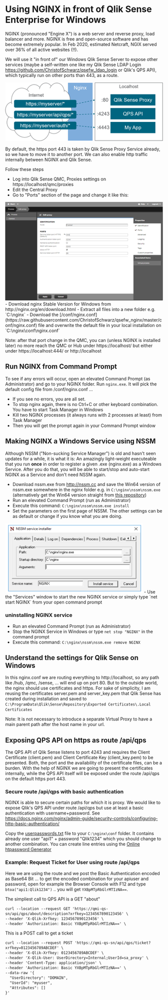 # Using NGINX in front of Qlik Sense Enterprise for Windows

NGINX (pronounced "Engine X") is a web server and reverse proxy, load balancer and more. NGINX is free and open-source 
software and has become extremely popular. In Feb 2020, estimated Netcraft, NGIX served over 36% of all active websites (!!).

We will use it "in front of" our Windows Qlik Sense Server to expose other services (maybe a self-written one like my Qlik
Sense LDAP Login https://github.com/ChristofSchwarz/qsefw_ldap_login or Qlik's QPS API), which typically run on other ports 
than 443, as a route.

<img src="https://github.com/ChristofSchwarz/pics/raw/master/nginx.png" width="530"/>

By default, the https port 443 is taken by Qlik Sense Proxy Service already, so we have to move it to another port. We can 
also enable http traffic internally between NGINX and Qlik Sense.

Follow these steps
 - Log into Qlik Sense QMC, Proxies settings on https://localhost/qmc/proxies
 - Edit the Central Proxy
 - Go to "Ports" section of the page and change it like this:
 <img src="https://github.com/ChristofSchwarz/pics/raw/master/nginx_qmc.png"/>
 - Download nginx Stable Version for Windows from http://nginx.org/en/download.html
 - Extract all files into a new folder e.g. `C:\nginx`
 - Download the [/conf/nginx.conf](https://raw.githubusercontent.com/ChristofSchwarz/qsefw_nginx/master/conf/nginx.conf) file and overwrite the default file in your local installation on `C:\nginx\conf\nginx.conf`

Note: after that port change in the QMC, you can (unless NGINX is installed later) no more reach the QMC or Hub
under https://localhost/ but either under https://localhost:444/ or http://localhost

## Run NGINX from Command Prompt

To see if any errors will occur, open an elevated Command Prompt (as Administrator) and go to your NGINX folder.
Run `nginx.exe`. It will pick the default config file from /conf/nginx.conf ... 

 - If you see no errors, you are all set.
 - To stop nginx again, there is no Ctrl+C or other keyboard combination. You have to start Task Manager in Windows
 - Kill two NGINX processes (it always runs with 2 processes at least) from Task Manager
 - Then you will get the prompt again in your Command Prompt window
 
## Making NGINX a Windows Service using NSSM

Although NSSM ("Non-sucking Service Manager") is old and hasn't seen updates for a while, it is what it is: 
An amazingly light-weight executeable that you run **once** in order to register a given .exe (nginx.exe) as 
a Windows Service. After you do that, you will be able to start/stop and auto-start NGINX as a Service and
don't need NSSM again.

- Download nssm.exe from http://nssm.cc and save the Win64 version of nssm.exe somewhere in the nginx folder e.g. in `C:\nginx\nssm\nssm.exe` (alternatively get the Win64 version straight from [this repository](https://github.com/ChristofSchwarz/qsefw_nginx/raw/master/nssm/nssm.exe))
- Run an elevated Command Prompt (run as Administrator) 
- Execute this command: `C:\nginx\nssm\nssm.exe install`
- Set the parameters on the first page of NSSM. The other settings can be as default or change if you know what you are doing.
<img src="https://github.com/ChristofSchwarz/pics/raw/master/nssm.png" width="440"/>
- Use the "Services" window to start the new NGINX service or simply type `net start NGINX` from your open command prompt

### uninstalling NGINX service

- Run an elevated Command Prompt (run as Administrator)
- Stop the NGINX Service in Windows or type `net stop "NGINX"` in the command prompt
- Execute this command: `C:\nginx\nssm\nssm.exe remove NGINX`

## Understand the settings for Qlik Sense on Windows

In this nginx.conf we are routing everything to http://localhost, so any path like /hub, /qmc, /sense, ... will end up on 
port 80. But to the outside world, the nginx should use certificates and https. For sake of simplicity, I am reusing the
certificates server.pem and server_key.pem that Qlik Sense has created during installation and saved to 
`C:\ProgramData\Qlik\Sense\Repository\Exported Certificates\.Local Certificates`

Note: It is not necessary to introduce a separate Virtual Proxy to have a main parent path after the host name in your url.


## Exposing QPS API on https as route /api/qps

The QPS API of Qlik Sense listens to port 4243 and requires the Client Certificate (client.pem) and Client Certificate Key 
(client_key.pem) to be presented. Both, the port and the availability of the certificate files, can be a burden. With the 
help of NGINX we are going to present the certificates internally, while the QPS API itself will be exposed under the route
/api/qps on the default https port 443.

### Secure route /api/qps with basic authentication

NGINX is able to secure certain paths for which it is proxy. We would like to expose Qlik's QPS API under route /api/qps but 
use at least a basic authentication with username+password. See https://docs.nginx.com/nginx/admin-guide/security-controls/configuring-http-basic-authentication/

Copy the [userpasswords.txt](conf/userpasswords.txt) file to your `C:\nginx\conf` folder. It contains already one user "api1" + 
password "Qlik1234" which you should change to another combination. You can create line entries using the [Online htpassword Generator](https://www.web2generators.com/apache-tools/htpasswd-generator)

### Example: Request Ticket for User using route /api/qps

Here we are using the route and we post the Basic Authentication encoded as Base64 Bit ... to get the encoded combination
for your apiuser and password, open for example the Browser Console with F12 and type `btoa("api1:Qlik1234")` .. you will get 
`YXBpMTpRbGlrMTIzNA==`. 

The simpliest call to QPS API is a GET "about"
```
curl --location --request GET 'https://qmi-qs-sn/api/qps/about/description?xrfkey=1234567890123456' \
--header 'X-Qlik-Xrfkey: 1234567890123456' \
--header 'Authorization: Basic YXBpMTpRbGlrMTIzNA==' \
```

This is a POST call to get a ticket

```
curl --location --request POST 'https://qmi-qs-sn/api/qps/ticket?xrfkey=0123456789ABCDEF' \
--header 'X-Qlik-Xrfkey: 0123456789ABCDEF' \
--header 'X-Qlik-User: UserDirectory=Internal;UserId=sa_proxy' \
--header 'Content-Type: application/json' \
--header 'Authorization: Basic YXBpMTpRbGlrMTIzNA==' \
--data-raw '{
  "UserDirectory": "DOMAIN",
  "UserId": "myuser",
  "Attributes": []
}'
```
